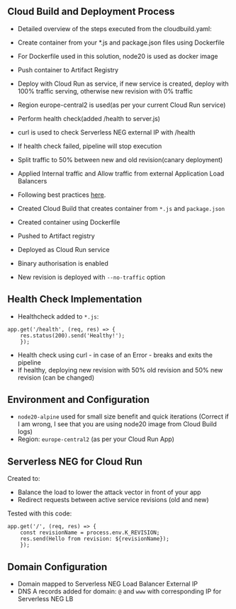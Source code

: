 ## Cloud Build and Deployment Process

- Detailed overview of the steps executed from the cloudbuild.yaml:
- Create container from your *.js and package.json files using Dockerfile
- For Dockerfile used in this solution, node20 is used as docker image
- Push container to Artifact Registry
- Deploy with Cloud Run as service, if new service is created, deploy with 100% traffic serving, otherwise  new revision with 0% traffic
- Region europe-central2 is used(as per your current Cloud Run service)
- Perform health check(added /health to server.js)
- curl is used to check Serverless NEG external IP with /health
- If health check failed, pipeline will stop execution
- Split traffic to 50% between new and old revision(canary deployment)
- Applied Internal traffic and Allow traffic from external Application Load Balancers
- Following best practices [here](https://cloud.google.com/run/docs/securing/ingress).

- Created Cloud Build that creates container from `*.js` and `package.json`
- Created container using Dockerfile
- Pushed to Artifact registry
- Deployed as Cloud Run service
- Binary authorisation is enabled
- New revision is deployed with `--no-traffic` option

## Health Check Implementation

- Healthcheck added to `*.js`:
```node
app.get('/health', (req, res) => {
    res.status(200).send('Healthy!');
    });
```

- Health check using curl - in case of an Error - breaks and exits the pipeline
- If healthy, deploying new revision with 50% old revision and 50% new revision (can be changed)

## Environment and Configuration

- `node20-alpine` used for small size benefit and quick iterations (Correct if I am wrong, I see that you are using node20 image from Cloud Build logs)
- Region: `europe-central2` (as per your Cloud Run App)

## Serverless NEG for Cloud Run

Created to:
- Balance the load to lower the attack vector in front of your app
- Redirect requests between active service revisions (old and new)

Tested with this code:

```node
app.get('/', (req, res) => {
    const revisionName = process.env.K_REVISION;
    res.send(Hello from revision: ${revisionName});
    });
```

## Domain Configuration

- Domain mapped to Serverless NEG Load Balancer External IP
- DNS A records added for domain: `@` and `www` with corresponding IP for Serverless NEG LB

